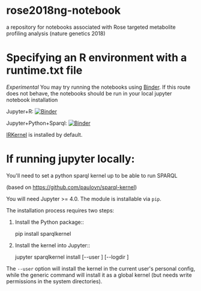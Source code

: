 # rose2018ng-notebook

a repository for notebooks associated with Rose targeted metabolite profiling analysis (nature genetics 2018)

# Specifying an R environment with a runtime.txt file

_Experimental_ You may try running the notebooks using [Binder](https://mybinder.org/). If this route does not behave, the notebooks should be run in your local jupyter notebook installation

Jupyter+R: [![Binder](http://mybinder.org/badge_logo.svg)](http://beta.mybinder.org/v2/gh/proccaserra/rose2018ng-notebook/dev?filepath=rose-metabolites-analysis.ipynb)

Jupyter+Python+Sparql: [![Binder](http://mybinder.org/badge_logo.svg)](http://beta.mybinder.org/v2/gh/proccaserra/rose2018ng-notebook/dev?filepath=rose-rdf.ipynb)

[IRKernel](https://irkernel.github.io/)
is installed by default.


# If running jupyter locally:

You'll need to set a python sparql kernel  up to be able to run SPARQL

(based on https://github.com/paulovn/sparql-kernel)

You will need Jupyter >= 4.0. The module is installable via ``pip``.

The installation process requires two steps:

1. Install the Python package::

     pip install sparqlkernel

2. Install the kernel into Jupyter::

     jupyter sparqlkernel install [--user ] [--logdir  ]

The ``--user`` option will install the kernel in the current user's personal
config, while the generic command will install it as a global kernel (but
needs write permissions in the system directories).

